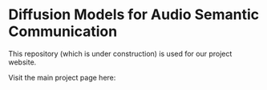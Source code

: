 # Diffusion Models for Audio Semantic Communication

This repository (which is under construction) is used for our project website.

Visit the main project page here: 

